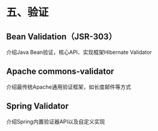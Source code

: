 # 五、验证

## Bean Validation（JSR-303）

介绍Java Bean验证，核心API、实现框架Hibernate Validator 

## Apache commons-validator

介绍最传统Apache通用验证框架，如长度邮件等方式

## Spring Validator

介绍Spring内置验证器API以及自定义实现